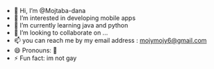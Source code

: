 - 👋 Hi, I’m @Mojtaba-dana
- 👀 I’m interested in developing mobile apps
- 🌱 I’m currently learning java and python
- 💞️ I’m looking to collaborate on ...
- 📫 you can reach me by my email address : mojymojy6@gmail.com
- 😄 Pronouns: 🤨
- ⚡ Fun fact: im not gay

<!---
Mojtaba-dana/Mojtaba-dana is a ✨ special ✨ repository because its `README.md` (this file) appears on your GitHub profile.
You can click the Preview link to take a look at your changes.
--->
